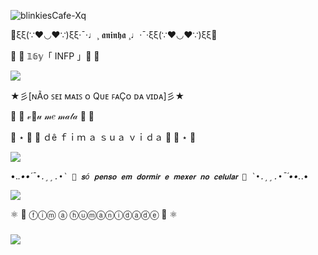 ![blinkiesCafe-Xq](https://github.com/user-attachments/assets/27d18501-bb26-46c4-87e7-51d1927bbd75)

🌸ξξ(∵❤◡❤∵)ξξ·¯·♩¸ 𝖆𝖓𝖎𝖓𝖍𝖆 ¸♩·¯·ξξ(∵❤◡❤∵)ξξ🌸

🍡 🎀 𝟙𝟞𝕪「 INFP 」🎀 🍡



![](https://giffiles.alphacoders.com/254/2545.gif)

★彡[ɴÃᴏ ꜱᴇɪ ᴍᴀɪꜱ ᴏ Qᴜᴇ ꜰᴀÇᴏ ᴅᴀ ᴠɪᴅᴀ]彡★

🐎  🎀  𝓋🌺𝓊 𝓂𝑒 𝓂𝒶𝓉𝒶  🎀  🐎

🍩 ⋆ 🍡 🎀 ｄê  ｆｉｍ  ａ  ｓｕａ  ｖｉｄａ 🎀 🍡 ⋆ 🍩

![](https://giffiles.alphacoders.com/171/171488.gif)

•._.••´¯``•.¸¸.•` 🎀 𝐬ó 𝐩𝐞𝐧𝐬𝐨 𝐞𝐦 𝐝𝐨𝐫𝐦𝐢𝐫 𝐞 𝐦𝐞𝐱𝐞𝐫 𝐧𝐨 𝐜𝐞𝐥𝐮𝐥𝐚𝐫 🎀 `•.¸¸.•``¯´••._.•

![](https://github.com/ueite/ueite/assets/169856320/51d0b8d0-75b0-4b49-b030-7d1dc8aa9091)

⚛ 🎀 ⓕⓘⓜ ⓐ ⓗⓤⓜⓐⓝⓘⓓⓐⓓⓔ 🎀 ⚛
  
### ![](https://blogger.googleusercontent.com/img/b/R29vZ2xl/AVvXsEiAtsZgw14Kpac3I5-f7c08VRh57_Z4YieTV-Etsw77qIKhe4cqS9Mgstg7eChkOopXQLQRlEz2aewwFXLC_48k6_mxr5F_EG9jTpUsRP8mlnJqOLr6rH_EWBsX7mO-w-SUi7To2i6q8pZo/s1600/Gif+Gato+de+%25C3%25B3culos.gif)

<!--
**ueite/ueite** is a ✨ _special_ ✨ repository because its `README.md` (this file) appears on your GitHub profile.

Here are some ideas to get you started:

- 🔭 I’m currently working on ...
- 🌱 I’m currently learning ...
- 👯 I’m looking to collaborate on ...
- 🤔 I’m looking for help with ...
- 💬 Ask me about ...
- 📫 How to reach me: ...
- 😄 Pronouns: ...
- ⚡ Fun fact: ...
-->

